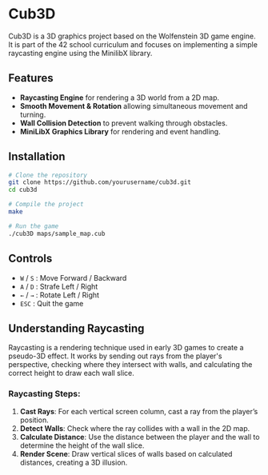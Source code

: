 # Cub3D

Cub3D is a 3D graphics project based on the Wolfenstein 3D game engine. It is part of the 42 school curriculum and focuses on implementing a simple raycasting engine using the MinilibX library.

## Features
- **Raycasting Engine** for rendering a 3D world from a 2D map.
- **Smooth Movement & Rotation** allowing simultaneous movement and turning.
- **Wall Collision Detection** to prevent walking through obstacles.
- **MiniLibX Graphics Library** for rendering and event handling.

## Installation
```bash
# Clone the repository
git clone https://github.com/yourusername/cub3d.git
cd cub3d

# Compile the project
make

# Run the game
./cub3D maps/sample_map.cub
```

## Controls
- `W` / `S` : Move Forward / Backward
- `A` / `D` : Strafe Left / Right
- `←` / `→` : Rotate Left / Right
- `ESC` : Quit the game

## Understanding Raycasting
Raycasting is a rendering technique used in early 3D games to create a pseudo-3D effect. It works by sending out rays from the player's perspective, checking where they intersect with walls, and calculating the correct height to draw each wall slice.

### **Raycasting Steps**:
1. **Cast Rays**: For each vertical screen column, cast a ray from the player’s position.
2. **Detect Walls**: Check where the ray collides with a wall in the 2D map.
3. **Calculate Distance**: Use the distance between the player and the wall to determine the height of the wall slice.
4. **Render Scene**: Draw vertical slices of walls based on calculated distances, creating a 3D illusion.


